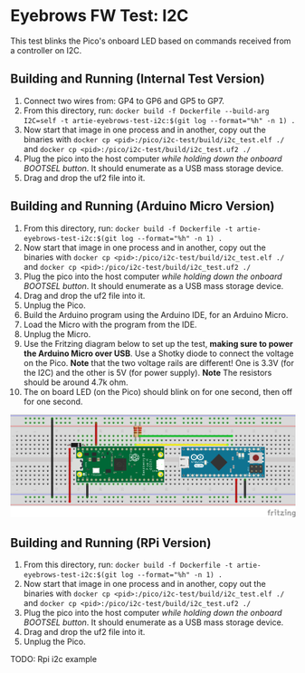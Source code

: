 # Eyebrows FW Test: I2C

This test blinks the Pico's onboard LED based on commands received from a controller on I2C.

## Building and Running (Internal Test Version)
1. Connect two wires from: GP4 to GP6 and GP5 to GP7.
1. From this directory, run: `docker build -f Dockerfile --build-arg I2C=self -t artie-eyebrows-test-i2c:$(git log --format="%h" -n 1) .`
1. Now start that image in one process and in another,
   copy out the binaries with `docker cp <pid>:/pico/i2c-test/build/i2c_test.elf ./`
   and `docker cp <pid>:/pico/i2c-test/build/i2c_test.uf2 ./`
1. Plug the pico into the host computer *while holding down the onboard BOOTSEL button*. It should enumerate as a USB mass storage device.
1. Drag and drop the uf2 file into it.

## Building and Running (Arduino Micro Version)

1. From this directory, run: `docker build -f Dockerfile -t artie-eyebrows-test-i2c:$(git log --format="%h" -n 1) .`
1. Now start that image in one process and in another,
   copy out the binaries with `docker cp <pid>:/pico/i2c-test/build/i2c_test.elf ./`
   and `docker cp <pid>:/pico/i2c-test/build/i2c_test.uf2 ./`
1. Plug the pico into the host computer *while holding down the onboard BOOTSEL button*. It should enumerate as a USB mass storage device.
1. Drag and drop the uf2 file into it.
1. Unplug the Pico.
1. Build the Arduino program using the Arduino IDE, for an Arduino Micro.
1. Load the Micro with the program from the IDE.
1. Unplug the Micro.
1. Use the Fritzing diagram below to set up the test, **making sure to power the Arduino Micro over USB**. Use a Shotky diode
   to connect the voltage on the Pico. **Note** that the two voltage rails are different! One is 3.3V (for the I2C) and
   the other is 5V (for power supply). **Note** The resistors should be around 4.7k ohm.
1. The on board LED (on the Pico) should blink on for one second, then off for one second.

![Pico and Arduino I2C example](./arduino_test_setup.png)

## Building and Running (RPi Version)

1. From this directory, run: `docker build -f Dockerfile -t artie-eyebrows-test-i2c:$(git log --format="%h" -n 1) .`
1. Now start that image in one process and in another,
   copy out the binaries with `docker cp <pid>:/pico/i2c-test/build/i2c_test.elf ./`
   and `docker cp <pid>:/pico/i2c-test/build/i2c_test.uf2 ./`
1. Plug the pico into the host computer *while holding down the onboard BOOTSEL button*. It should enumerate as a USB mass storage device.
1. Drag and drop the uf2 file into it.
1. Unplug the Pico.

TODO: Rpi i2c example